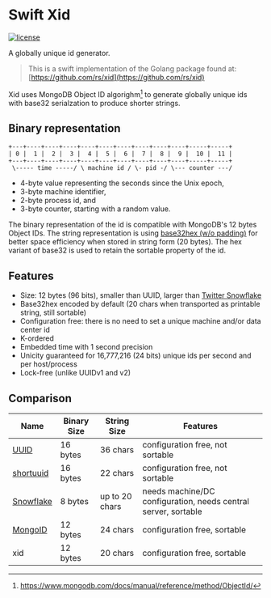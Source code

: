 # Swift Xid

[![license](https://img.shields.io/badge/license-MIT-green)](https://raw.githubusercontent.com/uditha-atukorala/swift-xid/main/LICENSE)

A globally unique id generator.

> This is a swift implementation of the Golang package found at: [https://github.com/rs/xid](https://github.com/rs/xid)

Xid uses MongoDB Object ID algorighm[^1] to generate globally unique ids with base32 serialzation to produce shorter strings.

## Binary representation

```
+---+----+----+----+----+----+----+----+----+----+-----+-----+
| 0 |  1 |  2 |  3 |  4 |  5 |  6 |  7 |  8 |  9 |  10 |  11 |
+---+----+----+----+----+----+----+----+----+----+-----+-----+
 \----- time -----/ \ machine id / \- pid -/ \--- counter ---/
```

- 4-byte value representing the seconds since the Unix epoch,
- 3-byte machine identifier,
- 2-byte process id, and
- 3-byte counter, starting with a random value.

The binary representation of the id is compatible with MongoDB's 12 bytes Object IDs.
The string representation is using [base32hex (w/o padding)](https://datatracker.ietf.org/doc/html/rfc4648#section-7) for better space efficiency when stored in string form (20 bytes). The hex variant of base32 is used to retain the
sortable property of the id.

## Features

- Size: 12 bytes (96 bits), smaller than UUID, larger than [Twitter Snowflake](https://blog.twitter.com/2010/announcing-snowflake)
- Base32hex encoded by default (20 chars when transported as printable string, still sortable)
- Configuration free: there is no need to set a unique machine and/or data center id
- K-ordered
- Embedded time with 1 second precision
- Unicity guaranteed for 16,777,216 (24 bits) unique ids per second and per host/process
- Lock-free (unlike UUIDv1 and v2)

## Comparison

| Name        | Binary Size | String Size    | Features
|-------------|-------------|----------------|----------------
| [UUID]      | 16 bytes    | 36 chars       | configuration free, not sortable
| [shortuuid] | 16 bytes    | 22 chars       | configuration free, not sortable
| [Snowflake] | 8 bytes     | up to 20 chars | needs machine/DC configuration, needs central server, sortable
| [MongoID]   | 12 bytes    | 24 chars       | configuration free, sortable
| xid         | 12 bytes    | 20 chars       | configuration free, sortable

[UUID]: https://en.wikipedia.org/wiki/Universally_unique_identifier
[shortuuid]: https://github.com/stochastic-technologies/shortuuid
[Snowflake]: https://blog.twitter.com/2010/announcing-snowflake
[MongoID]: https://www.mongodb.com/docs/manual/reference/method/ObjectId/


[^1]: https://www.mongodb.com/docs/manual/reference/method/ObjectId/
